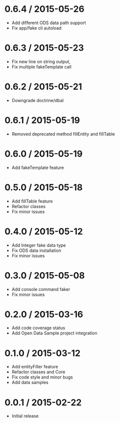 0.6.4 / 2015-05-26
==================
  * Add different ODS data path support
  * Fix app/fake cli autoload

0.6.3 / 2015-05-23
==================
  * Fix new line on string output,
  * Fix multiple fakeTemplate call

0.6.2 / 2015-05-21
==================
  * Downgrade doctrine/dbal

0.6.1 / 2015-05-19
==================
  * Removed deprecated method fillEntity and fillTable

0.6.0 / 2015-05-19
==================
  * Add fakeTemplate feature

0.5.0 / 2015-05-18
==================
  * Add fillTable feature
  * Refactor classes
  * Fix minor issues

0.4.0 / 2015-05-12
==================
  * Add Integer fake data type
  * Fix ODS data installation
  * Fix minor issues

0.3.0 / 2015-05-08
==================
  * Add console command faker
  * Fix minor issues

0.2.0 / 2015-03-16
==================
  * Add code coverage status
  * Add Open Data Sample project integration

0.1.0 / 2015-03-12
================== 
  * Add entityFiller feature
  * Refactor classes and Core
  * Fix code style and minor bugs 
  * Add data samples

0.0.1 / 2015-02-22 
================== 
  * Initial release
